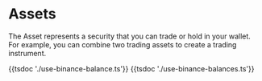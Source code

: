 # Assets

The Asset represents a security that you can trade or hold in your wallet. For example, you can combine two trading assets to create a trading instrument.

{{tsdoc './use-binance-balance.ts'}}
{{tsdoc './use-binance-balances.ts'}}

